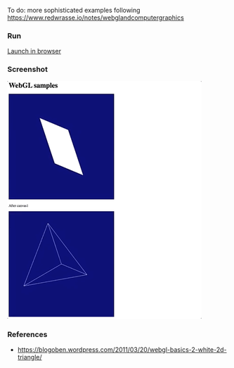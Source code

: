 
To do: more sophisticated examples following https://www.redwrasse.io/notes/webglandcomputergraphics

### Run
[Launch in browser](https://redwrasse.github.io/webgl-examples/)

### Screenshot
![](./webgl.gif)

### References
* https://blogoben.wordpress.com/2011/03/20/webgl-basics-2-white-2d-triangle/

